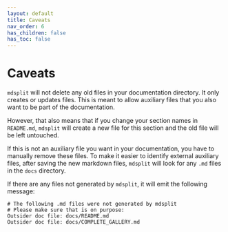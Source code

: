 ```yaml
---
layout: default
title: Caveats
nav_order: 6
has_children: false
has_toc: false
---
```

# Caveats

`mdsplit` will not delete any old files in your documentation directory. It only creates or updates files. This is meant to allow auxiliary files that you also want to be part of the documentation.

However, that also means that if you change your section names in `README.md`, `mdsplit` will create a new file for this section and the old file will be left untouched. 

If this is not an auxiliary file you want in your documentation, you have to manually remove these files. To make it easier to identify external auxiliary files, after saving the new markdown files, `mdsplit` will look for any `.md` files in the `docs` directory. 

If there are any files not generated by `mdsplit`, it will emit the following message:

```
# The following .md files were not generated by mdsplit
# Please make sure that is on purpose:
Outsider doc file: docs/README.md
Outsider doc file: docs/COMPLETE_GALLERY.md
``` 





<!-- Generated with mdsplit: https://github.com/alandefreitas/mdsplit -->

